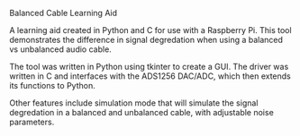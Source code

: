 Balanced Cable Learning Aid

A learning aid created in Python and C for use with a Raspberry Pi. This tool demonstrates the difference in signal degredation when using a balanced vs unbalanced audio cable.

The tool was written in Python using tkinter to create a GUI. The driver was written in C and interfaces with the ADS1256 DAC/ADC, which then extends its functions to Python.

Other features include simulation mode that will simulate the signal degredation in a balanced and unbalanced cable, with adjustable noise parameters.

